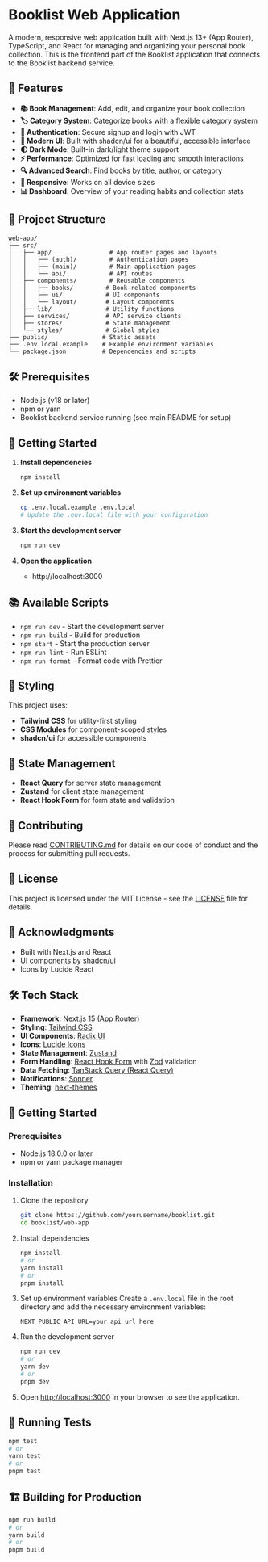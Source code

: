 # Booklist Web Application

A modern, responsive web application built with Next.js 13+ (App Router), TypeScript, and React for managing and organizing your personal book collection. This is the frontend part of the Booklist application that connects to the Booklist backend service.

## 🚀 Features

- **📚 Book Management**: Add, edit, and organize your book collection
- **🏷️ Category System**: Categorize books with a flexible category system
- **🔐 Authentication**: Secure signup and login with JWT
- **🎨 Modern UI**: Built with shadcn/ui for a beautiful, accessible interface
- **🌓 Dark Mode**: Built-in dark/light theme support
- **⚡ Performance**: Optimized for fast loading and smooth interactions
- **🔍 Advanced Search**: Find books by title, author, or category
- **📱 Responsive**: Works on all device sizes
- **📊 Dashboard**: Overview of your reading habits and collection stats
## 📁 Project Structure

```
web-app/
├── src/
│   ├── app/                # App router pages and layouts
│   │   ├── (auth)/         # Authentication pages
│   │   ├── (main)/         # Main application pages
│   │   └── api/            # API routes
│   ├── components/         # Reusable components
│   │   ├── books/         # Book-related components
│   │   ├── ui/            # UI components
│   │   └── layout/        # Layout components
│   ├── lib/               # Utility functions
│   ├── services/          # API service clients
│   ├── stores/            # State management
│   └── styles/            # Global styles
├── public/               # Static assets
├── .env.local.example    # Example environment variables
└── package.json          # Dependencies and scripts
```

## 🛠️ Prerequisites

- Node.js (v18 or later)
- npm or yarn
- Booklist backend service running (see main README for setup)

## 🚀 Getting Started

1. **Install dependencies**
   ```bash
   npm install
   ```

2. **Set up environment variables**
   ```bash
   cp .env.local.example .env.local
   # Update the .env.local file with your configuration
   ```

3. **Start the development server**
   ```bash
   npm run dev
   ```

4. **Open the application**
   - http://localhost:3000

## 📚 Available Scripts

- `npm run dev` - Start the development server
- `npm run build` - Build for production
- `npm start` - Start the production server
- `npm run lint` - Run ESLint
- `npm run format` - Format code with Prettier

## 🎨 Styling

This project uses:
- **Tailwind CSS** for utility-first styling
- **CSS Modules** for component-scoped styles
- **shadcn/ui** for accessible components

## 🔄 State Management

- **React Query** for server state management
- **Zustand** for client state management
- **React Hook Form** for form state and validation

## 🤝 Contributing

Please read [CONTRIBUTING.md](../CONTRIBUTING.md) for details on our code of conduct and the process for submitting pull requests.

## 📄 License

This project is licensed under the MIT License - see the [LICENSE](../LICENSE) file for details.

## 🙏 Acknowledgments

- Built with Next.js and React
- UI components by shadcn/ui
- Icons by Lucide React

## 🛠️ Tech Stack

- **Framework**: [Next.js 15](https://nextjs.org/) (App Router)
- **Styling**: [Tailwind CSS](https://tailwindcss.com/)
- **UI Components**: [Radix UI](https://www.radix-ui.com/)
- **Icons**: [Lucide Icons](https://lucide.dev/)
- **State Management**: [Zustand](https://github.com/pmndrs/zustand)
- **Form Handling**: [React Hook Form](https://react-hook-form.com/) with [Zod](https://zod.dev/) validation
- **Data Fetching**: [TanStack Query (React Query)](https://tanstack.com/query/latest)
- **Notifications**: [Sonner](https://sonner.emilkowal.ski/)
- **Theming**: [next-themes](https://github.com/pacocoursey/next-themes)

## 🚀 Getting Started

### Prerequisites

- Node.js 18.0.0 or later
- npm or yarn package manager

### Installation

1. Clone the repository
   ```bash
   git clone https://github.com/yourusername/booklist.git
   cd booklist/web-app
   ```

2. Install dependencies
   ```bash
   npm install
   # or
   yarn install
   # or
   pnpm install
   ```

3. Set up environment variables
   Create a `.env.local` file in the root directory and add the necessary environment variables:
   ```env
   NEXT_PUBLIC_API_URL=your_api_url_here
   ```

4. Run the development server
   ```bash
   npm run dev
   # or
   yarn dev
   # or
   pnpm dev
   ```

5. Open [http://localhost:3000](http://localhost:3000) in your browser to see the application.

## 🧪 Running Tests

```bash
npm test
# or
yarn test
# or
pnpm test
```

## 🏗️ Building for Production

```bash
npm run build
# or
yarn build
# or
pnpm build
```
